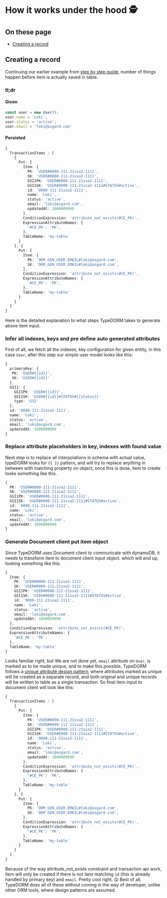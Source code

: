 # How it works under the hood 🕵️

## On these page

- [Creating a record](#creating-a-record)

## Creating a record

Continuing our earlier example from [step by step guide](./guide.md), number of things happen before item is actually saved in table.

### tl;dr

#### Given

```Typescript
const user = new User();
user.name = 'Loki';
user.status = 'active';
user.email = 'loki@asgard.com'
```

#### Persisted

```Typescript
{
  TransactionItems : [
    {
      Put: {
        Item: {
          PK: 'USER#0000-111-21ssa2-1111',
          SK: 'USER#0000-111-21ssa2-1111',
          GSI1PK: 'USER#0000-111-21ssa2-1111',
          GSI1SK: 'USER#0000-111-21ssa2-1111#STATUS#active',
          id: '0000-111-21ssa2-1111',
          name: 'Loki',
          status: 'active',
          email: 'loki@asgard.com',
          updatedAt: 1600009090
        },
        ConditionExpression: 'attribute_not_exists(#CE_PK)',
        ExpressionAttributeNames: {
          '#CE_PK': 'PK',
        },
        TableName: 'my-table'
      }
    }, {
      Put: {
        Item: {
          PK: 'DRM_GEN_USER.EMAIL#loki@asgard.com',
          SK: 'DRM_GEN_USER.EMAIL#loki@asgard.com',
        },
        ConditionExpression: 'attribute_not_exists(#CE_PK)',
        ExpressionAttributeNames: {
          '#CE_PK': 'PK',
        },
        TableName: 'my-table'
      }
    }
  ]
}
```

Here is the detailed explanation to what steps TypeDORM takes to generate above item input.

### Infer all indexes, keys and pre define auto generated attributes

First of all, we fetch all the indexes, key configuration for given entity, in this case `User`, after this step our simple user model looks like this:

```Typescript
{
  primaryKey: {
   PK: 'USER#{{id}}',
   SK: 'USER#{{id}}'
  },
  GSI1: {
    GSI1PK: 'USER#{{id}}',
    GSI1SK: 'USER#{{id}}#STATUS#{{status}}'
    type: 'GSI'
  },
  id: '0000-111-21ssa2-1111',
  name: 'Loki',
  status: 'active',
  email: 'loki@asgard.com',
  updatedAt: 1600009090
}
```

### Replace attribute placeholders in key, indexes with found value

Next step is to replace all interpolations in schema with actual value, typeDORM looks for `{{ }}` pattern, and will try to replace anything in between with matching property on object, once this is done, item to create looks something like this.

```Typescript
{
  PK: 'USER#0000-111-21ssa2-1111',
  SK: 'USER#0000-111-21ssa2-1111',
  GSI1PK: 'USER#0000-111-21ssa2-1111',
  GSI1SK: 'USER#0000-111-21ssa2-1111#STATUS#active',
  id: '0000-111-21ssa2-1111',
  name: 'Loki',
  status: 'active',
  email: 'loki@asgard.com',
  updatedAt: 1600009090
}
```

### Generate Document client put item object

Since TypeDORM uses Document client to communicate with dynamoDB, it needs to transform item to document client input object. which will end up, looking something like this.

```Typescript
{
  Item: {
    PK: 'USER#0000-111-21ssa2-1111',
    SK: 'USER#0000-111-21ssa2-1111',
    GSI1PK: 'USER#0000-111-21ssa2-1111',
    GSI1SK: 'USER#0000-111-21ssa2-1111#STATUS#active',
    id: '0000-111-21ssa2-1111',
    name: 'Loki',
    status: 'active',
    email: 'loki@asgard.com',
    updatedAt: 1600009090
  },
  ConditionExpression: 'attribute_not_exists(#CE_PK)',
  ExpressionAttributeNames: {
    '#CE_PK': 'PK',
  },
  TableName: 'my-table'
}
```

Looks familiar right, but We are not done yet, `email` attribute on `User`, is marked as to be made unique, and to make this possible, TypeDORM follows a [unique attribute design pattern](https://aws.amazon.com/blogs/database/simulating-amazon-dynamodb-unique-constraints-using-transactions/), where attributes marked as unique will be created as a separate record, and both original and unique records will be written to table as a single transaction. So final item input to document client will look like this:

```Typescript
{
  TransactionItems : [
    {
      Put: {
        Item: {
          PK: 'USER#0000-111-21ssa2-1111',
          SK: 'USER#0000-111-21ssa2-1111',
          GSI1PK: 'USER#0000-111-21ssa2-1111',
          GSI1SK: 'USER#0000-111-21ssa2-1111#STATUS#active',
          id: '0000-111-21ssa2-1111',
          name: 'Loki',
          status: 'active',
          email: 'loki@asgard.com',
          updatedAt: 1600009090
        },
        ConditionExpression: 'attribute_not_exists(#CE_PK)',
        ExpressionAttributeNames: {
          '#CE_PK': 'PK',
        },
        TableName: 'my-table'
      }
    }, {
      Put: {
        Item: {
          PK: 'DRM_GEN_USER.EMAIL#loki@asgard.com',
          SK: 'DRM_GEN_USER.EMAIL#loki@asgard.com',
        },
        ConditionExpression: 'attribute_not_exists(#CE_PK)',
        ExpressionAttributeNames: {
          '#CE_PK': 'PK',
        },
        TableName: 'my-table'
      }
    }
  ]
}
```

Because of the way attribute_not_exists constraint and transaction api work, item will only be created if there is not item matching `id` (this is already handled by primary key) and `email`. Pretty cool right. 😲
Best of all, TypeDORM does all of these without coming in the way of developer, unlike other ORM tools, where design patterns are assumed.
